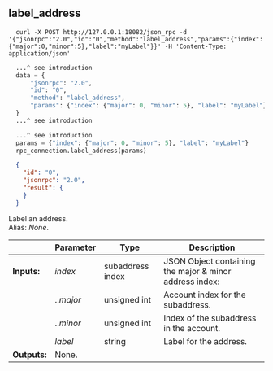 ## **label_address**

```shell
  curl -X POST http://127.0.0.1:18082/json_rpc -d '{"jsonrpc":"2.0","id":"0","method":"label_address","params":{"index":{"major":0,"minor":5},"label":"myLabel"}}' -H 'Content-Type: application/json'
```
```python
  ...^ see introduction
  data = {
      "jsonrpc": "2.0",
      "id": "0",
      "method": "label_address",
      "params": {"index": {"major": 0, "minor": 5}, "label": "myLabel"},
  }
  ...^ see introduction
```
```py
  ...^ see introduction
  params = {"index": {"major": 0, "minor": 5}, "label": "myLabel"}
  rpc_connection.label_address(params)
```
```json
  {
    "id": "0",
    "jsonrpc": "2.0",
    "result": {
    }
  }
```
Label an address.  
Alias: *None*.  

|             | Parameter | Type             | Description
| ---         | ---       | ---              | ---
|**Inputs:**  | *index*   | subaddress index | JSON Object containing the major & minor address index:
|             | ..*major* | unsigned int     | Account index for the subaddress.
|             | ..*minor* | unsigned int     | Index of the subaddress in the account.
|             | *label*   | string           | Label for the address.
|**Outputs:** | None.     |                  |
